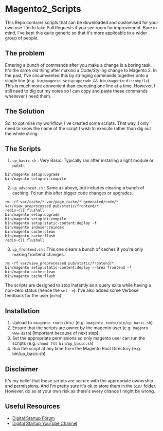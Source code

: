 # Magento2_Scripts

This Repo contains scripts that can be downloaded and customised for your own use. I'm to take Pull Requests if you see room for improvement. Bare in mind, I've kept this quite generic so that it's more applicable to a wider group of people.

## The problem
Entering a bunch of commands after you make a change is a boring task. It's the same old thing after makind a Code/Styling change to Magento 2. In the past, I've circumvented this by stringing commands together onto a single line (e.g. `bin/magento setup:upgrade && bin/magento:di:compile`). This is much more convenient than executing one line at a time. However, I still need to dig out my notes so I can copy and paste these commands whenever I need them.

## The Solution
So, to optimise my workflow, I've created some scripts. That way, I only need to know the name of the script I wish to execute rather than dig out the whole string.

## The Scripts
1. `up_basic.sh` : Very Basic. Typically ran after installing a light module or patch.

```
bin/magento setup:upgrade
bin/magento setup:di:compile
```

2. `up_advanced.sh` : Same as above, but includes clearing a bunch of caching. I'd run this after bigger code changes or upgrades.

```
rm -rf var/cache/* var/page_cache/* generated/code/* var/view_preprocessed pub/static/frontend/*
redis-cli flushall
bin/magento setup:upgrade
bin/magento setup:di:compile
bin/magento setup:static-content:deploy -f
bin/magento indexer:reindex
bin/magento cache:clean
bin/magento cache:flush
redis-cli flushall
```

3. `up_frontend.sh` : This one clears a bunch of caches if you're only making frontend changes.

```
rm -rf var/view_preprocessed pub/static/frontend/*
bin/magento setup:static-content:deploy --area frontend -f
bin/magento cache:clean
bin/magento cache:flush
```

The scripts are designed to stop instantly as a query exits while having a non-zero status (hence the `set -e`). I've also added some Verbose feedback for the user (`echo`).

## Installation
1. Upload to `<magento root>/bin/` (e.g. `<magento root>/bin/up_basic.sh`)
2. Ensure that the scripts are owner by the magento user (e.g. `magento www-data`) [important because of next step]
3. Set the appropriate permissions so only magento user can run the scripts (e.g. `chmod 744 bin/up_basic.sh`)
4. Run the script at any time from the Magento Root Directory (e.g. bin/up_basic.sh)

## Disclaimer
It's my belief that these scripts are secure with the appropriate ownership and permissions. And I'm pretty sure it's ok to store them in the `bin/` folder. However, do so at your own risk as there's every chance I might be wrong.

## Useful Resources

* [Digital Startup Forum](https://digitalstartup.co.uk/)
* [Digital Startup YouTube Channel](https://www.youtube.com/channel/UCacwUJ5gxGgBXkqea0j122A)
